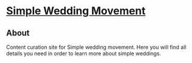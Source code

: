 # [Simple Wedding Movement](https://simpleweddingmovement.netlify.com/)


## About

Content curation site for Simple wedding movement.
Here you will find all details you need in order to learn more about simple weddings.
